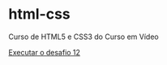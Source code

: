 # html-css
 Curso de HTML5 e CSS3 do Curso em Vídeo

<a href="https://julioo-cesar.github.io/html-css/desafios/desafio12/index.html">Executar o desafio 12</a>
